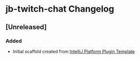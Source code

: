 <!-- Keep a Changelog guide -> https://keepachangelog.com -->

# jb-twitch-chat Changelog

## [Unreleased]
### Added
- Initial scaffold created from [IntelliJ Platform Plugin Template](https://github.com/JetBrains/intellij-platform-plugin-template)

